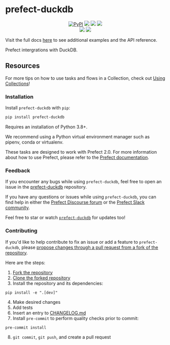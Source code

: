# prefect-duckdb

<p align="center">
    <!--- Insert a cover image here -->
    <!--- <br> -->
    <a href="https://pypi.python.org/pypi/prefect-duckdb/" alt="PyPI version">
        <img alt="PyPI" src="https://img.shields.io/pypi/v/prefect-duckdb?color=0052FF&labelColor=090422"></a>
    <a href="https://github.com/PrefectHQ/prefect-duckdb/" alt="Stars">
        <img src="https://img.shields.io/github/stars/PrefectHQ/prefect-duckdb?color=0052FF&labelColor=090422" /></a>
    <a href="https://pypistats.org/packages/prefect-duckdb/" alt="Downloads">
        <img src="https://img.shields.io/pypi/dm/prefect-duckdb?color=0052FF&labelColor=090422" /></a>
    <a href="https://github.com/PrefectHQ/prefect-duckdb/pulse" alt="Activity">
        <img src="https://img.shields.io/github/commit-activity/m/PrefectHQ/prefect-duckdb?color=0052FF&labelColor=090422" /></a>
    <br>
    <a href="https://prefect-community.slack.com" alt="Slack">
        <img src="https://img.shields.io/badge/slack-join_community-red.svg?color=0052FF&labelColor=090422&logo=slack" /></a>
    <a href="https://discourse.prefect.io/" alt="Discourse">
        <img src="https://img.shields.io/badge/discourse-browse_forum-red.svg?color=0052FF&labelColor=090422&logo=discourse" /></a>
</p>

Visit the full docs [here](https://PrefectHQ.github.io/prefect-duckdb) to see additional examples and the API reference.

Prefect intergrations with DuckDB.


<!--- ### Add a real-world example of how to use this Collection here

Offer some motivation on why this helps.

After installing `prefect-duckdb` and [saving the credentials](#saving-credentials-to-block), you can easily use it within your flows to help you achieve the aforementioned benefits!

```python
from prefect import flow, get_run_logger
```

--->

## Resources

For more tips on how to use tasks and flows in a Collection, check out [Using Collections](https://docs.prefect.io/collections/usage/)!

### Installation

Install `prefect-duckdb` with `pip`:

```bash
pip install prefect-duckdb
```

Requires an installation of Python 3.8+.

We recommend using a Python virtual environment manager such as pipenv, conda or virtualenv.

These tasks are designed to work with Prefect 2.0. For more information about how to use Prefect, please refer to the [Prefect documentation](https://docs.prefect.io/).

<!--- ### Saving credentials to block

Note, to use the `load` method on Blocks, you must already have a block document [saved through code](https://docs.prefect.io/concepts/blocks/#saving-blocks) or [saved through the UI](https://docs.prefect.io/ui/blocks/).

Below is a walkthrough on saving block documents through code.

1. Head over to <SERVICE_URL>.
2. Login to your <SERVICE> account.
3. Click "+ Create new secret key".
4. Copy the generated API key.
5. Create a short script, replacing the placeholders (or do so in the UI).

```python
from prefect_duckdb import Block
Block(api_key="API_KEY_PLACEHOLDER").save("BLOCK_NAME_PLACEHOLDER")
```

Congrats! You can now easily load the saved block, which holds your credentials:

```python
from prefect_duckdb import Block
Block.load("BLOCK_NAME_PLACEHOLDER")
```

!!! info "Registering blocks"

    Register blocks in this module to
    [view and edit them](https://docs.prefect.io/ui/blocks/)
    on Prefect Cloud:

    ```bash
    prefect block register -m prefect_duckdb
    ```

A list of available blocks in `prefect-duckdb` and their setup instructions can be found [here](https://PrefectHQ.github.io/prefect-duckdb/blocks_catalog).

--->

### Feedback

If you encounter any bugs while using `prefect-duckdb`, feel free to open an issue in the [prefect-duckdb](https://github.com/PrefectHQ/prefect-duckdb) repository.

If you have any questions or issues while using `prefect-duckdb`, you can find help in either the [Prefect Discourse forum](https://discourse.prefect.io/) or the [Prefect Slack community](https://prefect.io/slack).

Feel free to star or watch [`prefect-duckdb`](https://github.com/PrefectHQ/prefect-duckdb) for updates too!

### Contributing

If you'd like to help contribute to fix an issue or add a feature to `prefect-duckdb`, please [propose changes through a pull request from a fork of the repository](https://docs.github.com/en/pull-requests/collaborating-with-pull-requests/proposing-changes-to-your-work-with-pull-requests/creating-a-pull-request-from-a-fork).

Here are the steps:

1. [Fork the repository](https://docs.github.com/en/get-started/quickstart/fork-a-repo#forking-a-repository)
2. [Clone the forked repository](https://docs.github.com/en/get-started/quickstart/fork-a-repo#cloning-your-forked-repository)
3. Install the repository and its dependencies:
```
pip install -e ".[dev]"
```
4. Make desired changes
5. Add tests
6. Insert an entry to [CHANGELOG.md](https://github.com/PrefectHQ/prefect-duckdb/blob/main/CHANGELOG.md)
7. Install `pre-commit` to perform quality checks prior to commit:
```
pre-commit install
```
8. `git commit`, `git push`, and create a pull request

